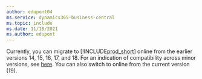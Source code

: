 ```yaml
---
author: edupont04
ms.service: dynamics365-business-central
ms.topic: include
ms.date: 11/18/2021
ms.author: edupont
---
```

Currently, you can migrate to [!INCLUDE[prod_short](prod_short.md)] online from the earlier versions 14, 15, 16, 17, and 18. For an indication of compatibility across minor versions, see [here](../upgrade/upgrade-v14-v15-compatibility.md). You can also switch to online from the current version (19).